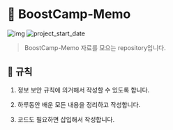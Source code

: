 # 💎 BoostCamp-Memo

![img](https://img.shields.io/badge/Web--orange) ![project_start_date](https://img.shields.io/badge/Project%20Start%20Date-2021--07--19-informational.svg)

> BoostCamp-Memo 자료를 모으는 repository입니다.

## 📕 규칙

1. 정보 보안 규칙에 의거해서 작성할 수 있도록 합니다.

2. 하루동안 배운 모든 내용을 정리하고 작성합니다.

3. 코드도 필요하면 삽입해서 작성합니다.
